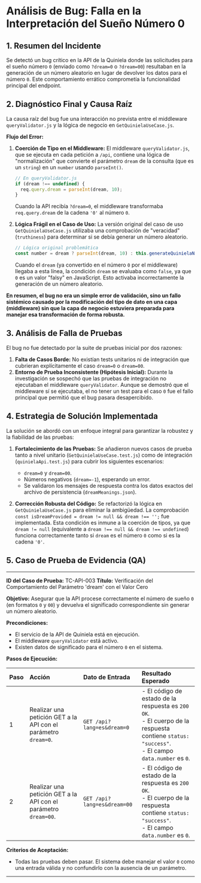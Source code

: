 # Análisis de Bug: Falla en la Interpretación del Sueño Número 0

## 1. Resumen del Incidente

Se detectó un bug crítico en la API de la Quiniela donde las solicitudes para el sueño número `0` (enviado como `?dream=0` o `?dream=00`) resultaban en la generación de un número aleatorio en lugar de devolver los datos para el número `0`. Este comportamiento errático comprometía la funcionalidad principal del endpoint.

## 2. Diagnóstico Final y Causa Raíz

La causa raíz del bug fue una interacción no prevista entre el middleware `queryValidator.js` y la lógica de negocio en `GetQuinielaUseCase.js`.

**Flujo del Error:**

1.  **Coerción de Tipo en el Middleware:** El middleware `queryValidator.js`, que se ejecuta en cada petición a `/api`, contiene una lógica de "normalización" que convierte el parámetro `dream` de la consulta (que es un `string`) en un `number` usando `parseInt()`.

    ```javascript
    // En queryValidator.js
    if (dream !== undefined) {
      req.query.dream = parseInt(dream, 10);
    }
    ```

    Cuando la API recibía `?dream=0`, el middleware transformaba `req.query.dream` de la cadena `'0'` al número `0`.

2.  **Lógica Frágil en el Caso de Uso:** La versión original del caso de uso `GetQuinielaUseCase.js` utilizaba una comprobación de "veracidad" (`truthiness`) para determinar si se debía generar un número aleatorio.
    ```javascript
    // Lógica original problemática
    const number = dream ? parseInt(dream, 10) : this.generateQuinielaNumber();
    ```
    Cuando el `dream` (ya convertido en el número `0` por el middleware) llegaba a esta línea, la condición `dream` se evaluaba como `false`, ya que `0` es un valor "falsy" en JavaScript. Esto activaba incorrectamente la generación de un número aleatorio.

**En resumen, el bug no era un simple error de validación, sino un fallo sistémico causado por la modificación del tipo de dato en una capa (middleware) sin que la capa de negocio estuviera preparada para manejar esa transformación de forma robusta.**

## 3. Análisis de Falla de Pruebas

El bug no fue detectado por la suite de pruebas inicial por dos razones:

1.  **Falta de Casos Borde:** No existían tests unitarios ni de integración que cubrieran explícitamente el caso `dream=0` o `dream=00`.
2.  **Entorno de Prueba Inconsistente (Hipótesis Inicial):** Durante la investigación se sospechó que las pruebas de integración no ejecutaban el middleware `queryValidator`. Aunque se demostró que el middleware sí se ejecutaba, el no tener un test para el caso `0` fue el fallo principal que permitió que el bug pasara desapercibido.

## 4. Estrategia de Solución Implementada

La solución se abordó con un enfoque integral para garantizar la robustez y la fiabilidad de las pruebas:

1.  **Fortalecimiento de las Pruebas:** Se añadieron nuevos casos de prueba tanto a nivel unitario (`GetQuinielaUseCase.test.js`) como de integración (`quinielaApi.test.js`) para cubrir los siguientes escenarios:

    - `dream=0` y `dream=00`.
    - Números negativos (`dream=-1`), esperando un error.
    - Se validaron los mensajes de respuesta contra los datos exactos del archivo de persistencia (`dreamMeanings.json`).

2.  **Corrección Robusta del Código:** Se refactorizó la lógica en `GetQuinielaUseCase.js` para eliminar la ambigüedad. La comprobación `const isDreamProvided = dream != null && dream !== '';` fue implementada. Esta condición es inmune a la coerción de tipos, ya que `dream != null` (equivalente a `dream !== null && dream !== undefined`) funciona correctamente tanto si `dream` es el número `0` como si es la cadena `'0'`.

## 5. Caso de Prueba de Evidencia (QA)

---

**ID del Caso de Prueba:** TC-API-003
**Título:** Verificación del Comportamiento del Parámetro 'dream' con el Valor Cero

**Objetivo:** Asegurar que la API procese correctamente el número de sueño `0` (en formatos `0` y `00`) y devuelva el significado correspondiente sin generar un número aleatorio.

**Precondiciones:**

- El servicio de la API de Quiniela está en ejecución.
- El middleware `queryValidator` está activo.
- Existen datos de significado para el número `0` en el sistema.

**Pasos de Ejecución:**

| Paso | Acción                                                          | Dato de Entrada             | Resultado Esperado                                                                                                                                  |
| :--- | :-------------------------------------------------------------- | :-------------------------- | :-------------------------------------------------------------------------------------------------------------------------------------------------- |
| 1    | Realizar una petición GET a la API con el parámetro `dream=0`.  | `GET /api?lang=es&dream=0`  | - El código de estado de la respuesta es `200 OK`.<br>- El cuerpo de la respuesta contiene `status: "success"`.<br>- El campo `data.number` es `0`. |
| 2    | Realizar una petición GET a la API con el parámetro `dream=00`. | `GET /api?lang=es&dream=00` | - El código de estado de la respuesta es `200 OK`.<br>- El cuerpo de la respuesta contiene `status: "success"`.<br>- El campo `data.number` es `0`. |

**Criterios de Aceptación:**

- Todas las pruebas deben pasar. El sistema debe manejar el valor `0` como una entrada válida y no confundirlo con la ausencia de un parámetro.

---
